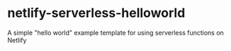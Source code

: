 # netlify-serverless-helloworld
A simple "hello world" example template for using serverless functions on Netlify
